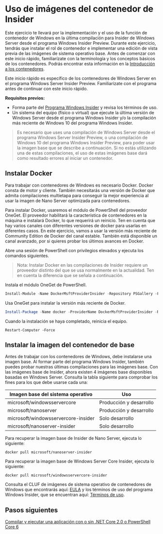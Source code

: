 # Uso de imágenes del contenedor de Insider

Este ejercicio te llevará por la implementación y el uso de la función de contenedor de Windows en la última compilación para Insider de Windows Server desde el programa Windows Insider Preview. Durante este ejercicio, tendrás que instalar el rol de contenedor e implementar una edición de vista previa de las imágenes de sistema operativo base. Antes de comenzar con este inicio rápido, familiarízate con la terminología y los conceptos básicos de los contenedores. Podrás encontrar esta información en la [Introducción a los contenedores](./index.md).

Este inicio rápido es específico de los contenedores de Windows Server en el programa Windows Server Insider Preview. Familiarízate con el programa antes de continuar con este inicio rápido.

**Requisitos previos:**

- Forma parte del [Programa Windows Insider](https://insider.windows.com/GettingStarted) y revisa los términos de uso. 
- Un sistema del equipo (físico o virtual) que ejecute la última versión de Windows Server desde el programa Windows Insider y/o la compilación más reciente de Windows 10 del programa Windows Insider.

>Es necesario que uses una compilación de Windows Server desde el programa Windows Server Insider Preview, o una compilación de Windows 10 del programa Windows Insider Preview, para poder usar la imagen base que se describe a continuación. Si no estás utilizando una de estas compilaciones, el uso de estas imágenes base dará como resultado errores al iniciar un contenedor.

## Instalar Docker
Para trabajar con contenedores de Windows es necesario Docker. Docker consta de motor y cliente. También necesitarás una versión de Docker que admita compilaciones multietapa para conseguir la mejor experiencia al usar la imagen de Nano Server optimizada para contenedores.

Para instalar Docker, usaremos el módulo de PowerShell del proveedor OneGet. El proveedor habilitará la característica de contenedores en la máquina e instalará Docker, lo que requerirá un reinicio. Ten en cuenta que hay varios canales con diferentes versiones de docker para usarlas en diferentes casos. En este ejercicio, vamos a usar la versión más reciente de Community Edition de Docker del canal estable. También está disponible un canal avanzado, por si quieres probar los últimos avances en Docker. 

Abre una sesión de PowerShell con privilegios elevados y ejecuta los comandos siguientes.

>Nota: Instalar Docker en las compilaciones de Insider requiere un proveedor distinto del que se usa normalmente en la actualidad. Ten en cuenta la diferencia que se señala a continuación.

Instala el módulo OneGet de PowerShell.
```powershell
Install-Module -Name DockerMsftProviderInsider -Repository PSGallery -Force
```
Usa OneGet para instalar la versión más reciente de Docker.
```powershell
Install-Package -Name docker -ProviderName DockerMsftProviderInsider -RequiredVersion 17.06.0-ce
```
Cuando la instalación se haya completado, reinicia el equipo.
```none
Restart-Computer -Force
```

## Instalar la imagen del contenedor de base

Antes de trabajar con los contenedores de Windows, debe instalarse una imagen base. Al formar parte del programa Windows Insider, también puedes probar nuestras últimas compilaciones para las imágenes base. Con las imágenes base de Insider, ahora existen 4 imágenes base disponibles basadas en Windows Server. Consulta la tabla siguiente para comprobar los fines para los que debe usarse cada una:

| Imagen base del sistema operativo                       | Uso                      |
|-------------------------------------|----------------------------|
| microsoft/windowsservercore         | Producción y desarrollo |
| microsoft/nanoserver                | Producción y desarrollo |
| microsoft/windowsservercore-insider | Solo desarrollo           |
| microsoft/nanoserver-insider        | Solo desarrollo           |

Para recuperar la imagen base de Insider de Nano Server, ejecuta lo siguiente:

```none
docker pull microsoft/nanoserver-insider
```

Para recuperar la imagen base de Windows Server Core Insider, ejecuta lo siguiente:

```none
docker pull microsoft/windowsservercore-insider
```

Consulta el CLUF de imágenes de sistema operativo de contenedores de Windows que encontrarás aquí: [EULA](../EULA.md ) y los términos de uso del programa Windows Insider, que se encuentran aquí: [Términos de uso](https://www.microsoft.com/en-us/software-download/windowsinsiderpreviewserver). 

## Pasos siguientes

[Compilar y ejecutar una aplicación con o sin .NET Core 2.0 o PowerShell Core 6](./Nano-RS3-.NET-Core-and-PS.md)
